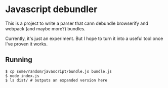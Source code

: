 # Javascript debundler

This is a project to write a parser that cann debundle browserify and webpack (and maybe more?) bundles.

Currently, it's just an experiment. But I hope to turn it into a useful tool once I've proven it
works.

## Running
```
$ cp some/random/javascript/bundle.js bundle.js
$ node index.js
$ ls dist/ # outputs an expanded version here
```
